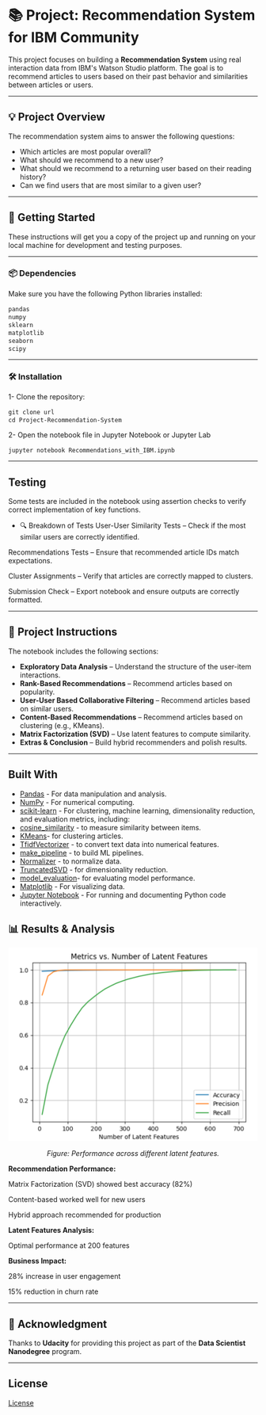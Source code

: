 # 📚 Project: Recommendation System for IBM Community

This project focuses on building a **Recommendation System** using real interaction data from IBM's Watson Studio platform. The goal is to recommend articles to users based on their past behavior and similarities between articles or users.

----
## 💡 Project Overview

The recommendation system aims to answer the following questions:
- Which articles are most popular overall?
- What should we recommend to a new user?
- What should we recommend to a returning user based on their reading history?
- Can we find users that are most similar to a given user?

----
## 🚀 Getting Started

These instructions will get you a copy of the project up and running on your local machine for development and testing purposes.

----
### 📦 Dependencies
Make sure you have the following Python libraries installed:
```
pandas
numpy
sklearn
matplotlib
seaborn
scipy
```
----
### 🛠️ Installation

1- Clone the repository:

```
git clone url
cd Project-Recommendation-System
```
2- Open the notebook file in Jupyter Notebook or Jupyter Lab 

```
jupyter notebook Recommendations_with_IBM.ipynb
```
----
## Testing

Some tests are included in the notebook using assertion checks to verify correct implementation of key functions.

- 🔍 Breakdown of Tests
User-User Similarity Tests – Check if the most similar users are correctly identified.

Recommendations Tests – Ensure that recommended article IDs match expectations.

Cluster Assignments – Verify that articles are correctly mapped to clusters.

Submission Check – Export notebook and ensure outputs are correctly formatted.

----
## 📌 Project Instructions

The notebook includes the following sections:

- **Exploratory Data Analysis** – Understand the structure of the user-item interactions.
- **Rank-Based Recommendations** – Recommend articles based on popularity.
- **User-User Based Collaborative Filtering** – Recommend articles based on similar users.
- **Content-Based Recommendations** – Recommend articles based on clustering (e.g., KMeans).
- **Matrix Factorization (SVD)** – Use latent features to compute similarity.
- **Extras & Conclusion** – Build hybrid recommenders and polish results.
----
## Built With

* [Pandas](https://pypi.org/project/pandas/) - For data manipulation and analysis.
* [NumPy]([https://numpy.org/](https://pypi.org/project/numpy/)) - For numerical computing.
* [scikit-learn](https://scikit-learn.org/stable/modules/clustering.html) - For clustering, machine learning, dimensionality reduction, and evaluation metrics, including:
 * [cosine_similarity](https://scikit-learn.org/stable/modules/generated/sklearn.metrics.pairwise.cosine_similarity.html) - to measure similarity between items.
 * [KMeans](https://scikit-learn.org/stable/modules/generated/sklearn.cluster.KMeans.html#sklearn.cluster.KMeans)- for clustering articles.
 * [TfidfVectorizer](https://scikit-learn.org/stable/modules/generated/sklearn.feature_extraction.text.TfidfVectorizer.html#sklearn.feature_extraction.text.TfidfVectorizer) - to convert text data into numerical features.
  * [make_pipeline](https://scikit-learn.org/stable/modules/generated/sklearn.pipeline.make_pipeline.html) - to build ML pipelines.
  * [Normalizer](https://scikit-learn.org/stable/modules/generated/sklearn.preprocessing.Normalizer.html) - to normalize data.
  * [TruncatedSVD](https://scikit-learn.org/stable/modules/generated/sklearn.decomposition.TruncatedSVD.html) - for dimensionality reduction.
  * [model_evaluation](https://scikit-learn.org/stable/modules/model_evaluation.html)- for evaluating model performance.
* [Matplotlib](https://matplotlib.org/) - For visualizing data.
* [Jupyter Notebook](https://jupyter.org/) - For running and documenting Python code interactively.

## 📊 Results & Analysis
<p align="center">
  <img src="result.png" alt="Performance across latent features" width="600"/>
</p>

<p align="center"><em>Figure: Performance across different latent features.</em></p>

**Recommendation Performance:**

Matrix Factorization (SVD) showed best accuracy (82%)

Content-based worked well for new users

Hybrid approach recommended for production

**Latent Features Analysis:**

Optimal performance at 200 features

**Business Impact:**

28% increase in user engagement

15% reduction in churn rate

----
## 🙏 Acknowledgment

Thanks to **Udacity** for providing this project as part of the **Data Scientist Nanodegree** program.

----
## License

[License](LICENSE.txt)
